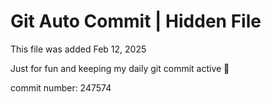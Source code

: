 # Git Auto Commit | Hidden File

This file was added Feb 12, 2025

Just for fun and keeping my daily git commit active 🤪

commit number: 247574
